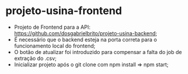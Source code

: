 # projeto-usina-frontend

- Projeto de Frontend para a API: https://github.com/dosgabrielbrito/projeto-usina-backend;
- É necessário que o backend esteja na porta correta para o funcionamento local do frontend;
- O botão de atualizar foi introduzido para compensar a falta do job de extração do .csv;
- Inicializar projeto após o git clone com npm install => npm start;

